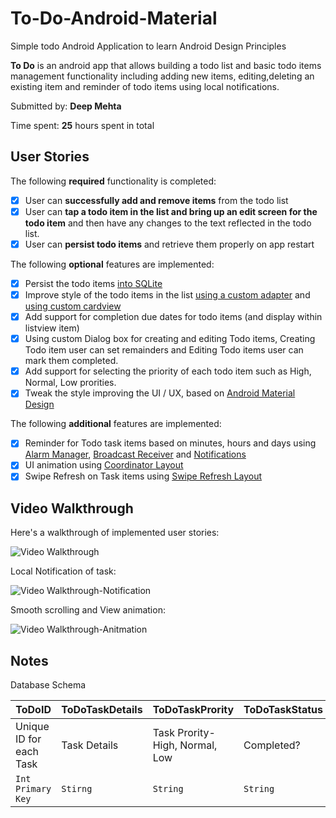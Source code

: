 # To-Do-Android-Material
Simple todo Android Application to learn Android Design Principles 

**To Do** is an android app that allows building a todo list and basic todo items management functionality including adding new items, editing,deleting an existing item and reminder of todo items using local notifications.

Submitted by: **Deep Mehta**

Time spent: **25** hours spent in total

## User Stories

The following **required** functionality is completed:

* [x] User can **successfully add and remove items** from the todo list
* [x] User can **tap a todo item in the list and bring up an edit screen for the todo item** and then have any changes to the text reflected in the todo list.
* [x] User can **persist todo items** and retrieve them properly on app restart

The following **optional** features are implemented:

* [x] Persist the todo items [into SQLite](https://developer.android.com/training/basics/data-storage/databases.html)
* [x] Improve style of the todo items in the list [using a custom adapter](https://developer.android.com/reference/android/support/v7/widget/RecyclerView.html) and [using custom cardview](https://developer.android.com/training/material/lists-cards.html)
* [x] Add support for completion due dates for todo items (and display within listview item)
* [x] Using custom Dialog box for creating and editing Todo items, Creating Todo item user can set remainders and Editing Todo items user can mark them completed.
* [x] Add support for selecting the priority of each todo item such as High, Normal, Low prorities.
* [x] Tweak the style improving the UI / UX, based on [Android Material Design](https://developer.android.com/design/material/index.html)

The following **additional** features are implemented:

* [x] Reminder for Todo task items based on minutes, hours and days using [Alarm Manager](https://developer.android.com/reference/android/app/AlarmManager.html), [Broadcast Receiver](https://developer.android.com/reference/android/content/BroadcastReceiver.html) and [Notifications](https://developer.android.com/guide/topics/ui/notifiers/notifications.html)
* [x] UI animation using [Coordinator Layout](https://developer.android.com/reference/android/support/design/widget/CoordinatorLayout.html)
* [x] Swipe Refresh on Task items using [Swipe Refresh Layout](https://developer.android.com/reference/android/support/v4/widget/SwipeRefreshLayout.html)

## Video Walkthrough 

Here's a walkthrough of implemented user stories:

<img src='https://github.com/deepmehtait/To-Do-Android-Material/blob/master/gifs/work.gif' title='Video Walkthrough' width='' alt='Video Walkthrough' />

Local Notification of task:

<img src='https://github.com/deepmehtait/To-Do-Android-Material/blob/master/gifs/Notification.gif' title='Video Walkthrough-Notification' width='' alt='Video Walkthrough-Notification' />

Smooth scrolling and View animation:

<img src='https://github.com/deepmehtait/To-Do-Android-Material/blob/master/gifs/ViewAnimation.gif' title='Video Walkthrough-Animation' width='' alt='Video Walkthrough-Anitmation' />

## Notes

Database Schema

ToDoID | ToDoTaskDetails | ToDoTaskPrority | ToDoTaskStatus | ToDoNotes |
--- | --- | --- | --- | --- |
Unique ID for each Task | Task Details | Task Prority- High, Normal, Low | Completed? | Extra Notes
`Int Primary Key` | `Stirng` | `String` | `String` | `String` |
